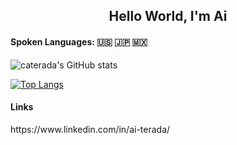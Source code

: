 ### <h2 align=center>Hello World, I'm Ai</h2>


<h4>Spoken Languages: 🇺🇸 🇯🇵 🇲🇽 </h4>

![caterada's GitHub stats](https://github-readme-stats.vercel.app/api?username=caterada)

[![Top Langs](https://github-readme-stats.vercel.app/api/top-langs/?username=caterada&layout=compact)](https://github.com/caterada/)

<h4>Links</h4>
https://www.linkedin.com/in/ai-terada/


<!--
**caterada/caterada** is a ✨ _special_ ✨ repository because its `README.md` (this file) appears on your GitHub profile.

Here are some ideas to get you started:

- 🔭 I’m currently working on ...
- 🌱 I’m currently learning ...
- 👯 I’m looking to collaborate on ...
- 🤔 I’m looking for help with ...
- 💬 Ask me about ...
- 📫 How to reach me: ...
- 😄 Pronouns: ...
- ⚡ Fun fact: ...
-->

